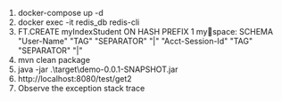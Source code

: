 1. docker-compose up -d
2. docker exec -it redis_db redis-cli
3. FT.CREATE myIndexStudent ON HASH PREFIX 1 my:key:space: SCHEMA "User-Name" "TAG" "SEPARATOR" "|" "Acct-Session-Id" "TAG" "SEPARATOR" "|"
4. mvn clean package
5. java -jar .\target\demo-0.0.1-SNAPSHOT.jar
6. http://localhost:8080/test/get2
7. Observe the exception stack trace